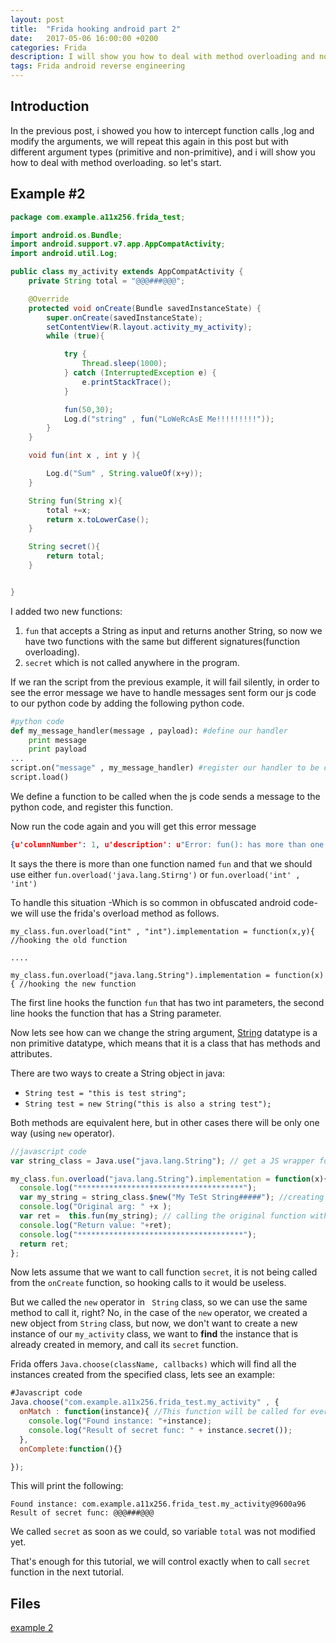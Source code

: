 ```yaml
---
layout: post
title:  "Frida hooking android part 2"
date:   2017-05-06 16:00:00 +0200
categories: Frida
description: I will show you how to deal with method overloading and non-primitive datatypes.
tags: Frida android reverse engineering
---
```

## **Introduction**

In the previous post, i showed you how to intercept function calls ,log and modify the arguments, we will repeat this again in this post but with different argument types (primitive and non-primitive), and  i will show you how to deal with method overloading. so let's start.



## Example #2

```java
package com.example.a11x256.frida_test;

import android.os.Bundle;
import android.support.v7.app.AppCompatActivity;
import android.util.Log;

public class my_activity extends AppCompatActivity {
    private String total = "@@@###@@@";

    @Override
    protected void onCreate(Bundle savedInstanceState) {
        super.onCreate(savedInstanceState);
        setContentView(R.layout.activity_my_activity);
        while (true){

            try {
                Thread.sleep(1000);
            } catch (InterruptedException e) {
                e.printStackTrace();
            }

            fun(50,30);
            Log.d("string" , fun("LoWeRcAsE Me!!!!!!!!!"));
        }
    }

    void fun(int x , int y ){

        Log.d("Sum" , String.valueOf(x+y));
    }

    String fun(String x){
        total +=x;
        return x.toLowerCase();
    }

    String secret(){
        return total;
    }


}

```

I added two new functions:

1. `fun` that accepts a String as input and returns another String, so now we have two functions with the same but different signatures(function overloading).
2. `secret` which is not called anywhere in the program.



If we ran the script from the previous example, it will fail silently, in order to see the error message we have to handle messages sent form our js code to our python code by adding the following python code.

```python
#python code
def my_message_handler(message , payload): #define our handler
	print message
	print payload
...
script.on("message" , my_message_handler) #register our handler to be called
script.load()

```

We define a function to be called when the js code sends a message to the python code, and register this function.

Now run the code again and you will get this error message

```json
{u'columnNumber': 1, u'description': u"Error: fun(): has more than one overload, use .overload(<signature>) to choose from:\n\t.overload('java.lang.String')\n\t.overload('int', 'int')",...

```

It says the there is more than one function named `fun` and that we should use either `fun.overload('java.lang.Stirng')` or `fun.overload('int' , 'int')`



To handle this situation -Which is so common in obfuscated android code- we will use the frida's overload method as follows.

```
my_class.fun.overload("int" , "int").implementation = function(x,y){ //hooking the old function

....

my_class.fun.overload("java.lang.String").implementation = function(x){ //hooking the new function

```

The first line hooks the function `fun` that has two int parameters, the second line hooks the function that has a String parameter.

Now lets see how can we change the string argument, [String](https://docs.oracle.com/javase/8/docs/api/java/lang/String.html) datatype is a non primitive datatype, which means that it is a class that has methods and attributes.

There are two ways to create a String object in java:

- `String test = "this is test string";`
- `String test = new String("this is also a string test");`

Both methods are equivalent here, but in other cases there will be only one way (using `new` operator).

```javascript
//javascript code
var string_class = Java.use("java.lang.String"); // get a JS wrapper for java's String class

my_class.fun.overload("java.lang.String").implementation = function(x){ //hooking the new function
  console.log("*************************************");
  var my_string = string_class.$new("My TeSt String#####"); //creating a new String by using `new` operator 
  console.log("Original arg: " +x );
  var ret =  this.fun(my_string); // calling the original function with the new String, and putting its return value in ret variable
  console.log("Return value: "+ret);
  console.log("*************************************");
  return ret;
};
```

Now lets assume that we want to call function `secret`, it is not being called from the `onCreate` function, so hooking calls to it would be useless.

But we called the `new` operator in ` String` class, so we can use the same method to call it, right? No, in the case of the `new` operator, we created a new object from `String` class, but now, we don't want to create a new instance of our `my_activity` class, we want to **find** the instance that is already created in memory, and call its `secret` function.

Frida offers `Java.choose(className, callbacks)` which will find all the instances created from the specified class, lets see an example:

```javascript
#Javascript code
Java.choose("com.example.a11x256.frida_test.my_activity" , {
  onMatch : function(instance){ //This function will be called for every instance found by frida
    console.log("Found instance: "+instance);
    console.log("Result of secret func: " + instance.secret());
  },
  onComplete:function(){}

});
```

This will print the following:

```
Found instance: com.example.a11x256.frida_test.my_activity@9600a96
Result of secret func: @@@###@@@
```

We called `secret` as soon as we could, so variable `total` was not modified yet.

That's enough for this tutorial, we will control exactly when to call `secret` function in the next tutorial.



## Files

[example 2](https://github.com/11x256/frida-android-examples/tree/master/examples/2)
